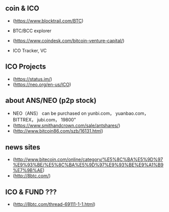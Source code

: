 
## coin & ICO
* (https://www.blocktrail.com/BTC)  
* BTC/BCC explorer

* (https://www.coindesk.com/bitcoin-venture-capital/)
* ICO Tracker, VC

## ICO Projects
* (https://status.im/)
* (https://neo.org/en-us/ICO)

## about ANS/NEO (p2p stock)
* NEO（ANS） can be purchased on yunbi.com， yuanbao.com， BITTREX， jubi.com， 19800" 
* (https://www.smithandcrown.com/sale/antshares/)
* (http://www.bitcoin86.com/szb/16131.html)

## news sites
* (http://www.bitecoin.com/online/category/%E5%8C%BA%E5%9D%97%E9%93%BE/%E5%8C%BA%E5%9D%97%E9%93%BE%E9%A1%B9%E7%9B%AE)
* (http://8btc.com/)


## ICO & FUND ???
* (http://8btc.com/thread-69111-1-1.html)